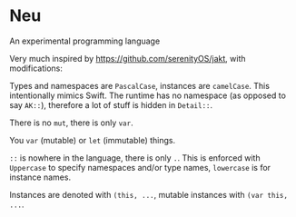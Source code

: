 # Neu

An experimental programming language

Very much inspired by https://github.com/serenityOS/jakt, with modifications:

Types and namespaces are `PascalCase`, instances are `camelCase`. This intentionally mimics Swift. The runtime has no namespace (as opposed to say `AK::`), therefore a lot of stuff is hidden in `Detail::`.

There is no `mut`, there is only `var`.

You `var` (mutable) or `let` (immutable) things.

`::` is nowhere in the language, there is only `.`. This is enforced with `Uppercase` to specify namespaces and/or type names, `lowercase` is for instance names.

Instances are denoted with `(this, ...`, mutable instances with `(var this, ...`.


